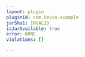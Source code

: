 ```yaml
---
layout: plugin
pluginId: com.kevin.example
jarSha1: INVALID
isJarAvailable: true
error: NONE
violations: []

---
```

